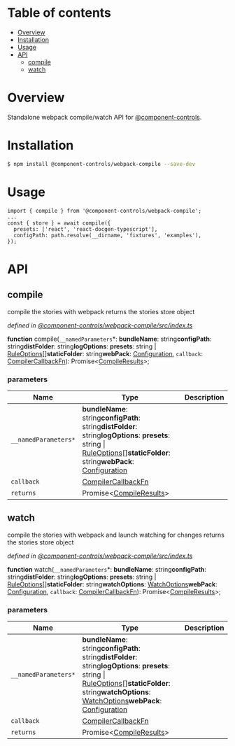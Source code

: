 # Table of contents

-   [Overview](#overview)
-   [Installation](#installation)
-   [Usage](#usage)
-   [API](#api)
    -   [compile](#compile)
    -   [watch](#watch)

# Overview

Standalone webpack compile/watch API for [@component-controls](https://github.com/ccontrols/component-controls).

# Installation

```bash
$ npm install @component-controls/webpack-compile --save-dev
```

# Usage

    import { compile } from '@component-controls/webpack-compile';
    ...
    const { store } = await compile({
      presets: ['react', 'react-docgen-typescript'],
      configPath: path.resolve(__dirname, 'fixtures', 'examples'),
    });

# API

<tsdoc-typescript files="@types/webpack/index.d.ts" entry="./src/index.ts,./src/types.ts"/>

<!-- START-TSDOC-TYPESCRIPT -->

## compile

compile the stories with webpack
returns the stories store object

_defined in [@component-controls/webpack-compile/src/index.ts](https://github.com/ccontrols/component-controls/tree/master/core/webpack-compile/src/index.ts#L15)_

**function** compile(`__namedParameters`\*: **bundleName**: string**configPath**: string**distFolder**: string**logOptions**: **presets**: string | [RuleOptions](#ruleoptions)\[]**staticFolder**: string**webPack**: [Configuration](#configuration), `callback`: [CompilerCallbackFn](#compilercallbackfn)): Promise&lt;[CompileResults](#compileresults)>;

### parameters

| Name                 | Type                                                                                                                                                                                                        | Description |
| -------------------- | ----------------------------------------------------------------------------------------------------------------------------------------------------------------------------------------------------------- | ----------- |
| `__namedParameters*` | **bundleName**: string**configPath**: string**distFolder**: string**logOptions**: **presets**: string \| [RuleOptions](#ruleoptions)\[]**staticFolder**: string**webPack**: [Configuration](#configuration) |             |
| `callback`           | [CompilerCallbackFn](#compilercallbackfn)                                                                                                                                                                   |             |
| `returns`            | Promise&lt;[CompileResults](#compileresults)>                                                                                                                                                               |             |

## watch

compile the stories with webpack and launch watching for changes
returns the stories store object

_defined in [@component-controls/webpack-compile/src/index.ts](https://github.com/ccontrols/component-controls/tree/master/core/webpack-compile/src/index.ts#L48)_

**function** watch(`__namedParameters`\*: **bundleName**: string**configPath**: string**distFolder**: string**logOptions**: **presets**: string | [RuleOptions](#ruleoptions)\[]**staticFolder**: string**watchOptions**: [WatchOptions](#watchoptions)**webPack**: [Configuration](#configuration), `callback`: [CompilerCallbackFn](#compilercallbackfn)): Promise&lt;[CompileResults](#compileresults)>;

### parameters

| Name                 | Type                                                                                                                                                                                                                                                       | Description |
| -------------------- | ---------------------------------------------------------------------------------------------------------------------------------------------------------------------------------------------------------------------------------------------------------- | ----------- |
| `__namedParameters*` | **bundleName**: string**configPath**: string**distFolder**: string**logOptions**: **presets**: string \| [RuleOptions](#ruleoptions)\[]**staticFolder**: string**watchOptions**: [WatchOptions](#watchoptions)**webPack**: [Configuration](#configuration) |             |
| `callback`           | [CompilerCallbackFn](#compilercallbackfn)                                                                                                                                                                                                                  |             |
| `returns`            | Promise&lt;[CompileResults](#compileresults)>                                                                                                                                                                                                              |             |

<!-- END-TSDOC-TYPESCRIPT -->
